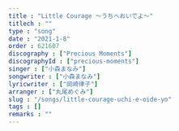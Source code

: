 ```yaml
---
title : "Little Courage ～うちへおいでよ～"
titlech : ""
type : "song"
date : "2021-1-8"
order : 621607
discography : ["Precious Moments"]
discographyId : ["precious-moments"]
singer : ["小森まなみ"]
songwriter : ["小森まなみ"]
lyricwriter : ["岡崎律子"]
arranger : ["丸尾めぐみ"]
slug : "/songs/little-courage-uchi-e-oide-yo"
tags : []
remarks : ""
---
```


